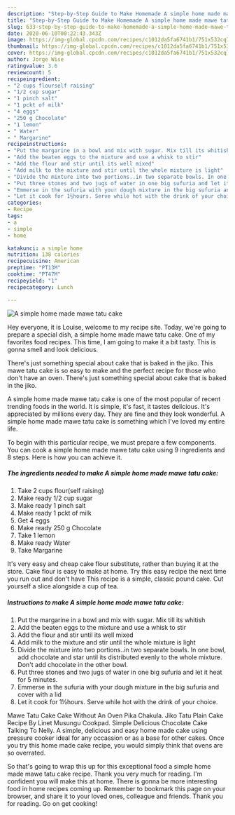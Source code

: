 ```yaml
---
description: "Step-by-Step Guide to Make Homemade A simple home made mawe tatu cake"
title: "Step-by-Step Guide to Make Homemade A simple home made mawe tatu cake"
slug: 633-step-by-step-guide-to-make-homemade-a-simple-home-made-mawe-tatu-cake
date: 2020-06-10T00:22:43.343Z
image: https://img-global.cpcdn.com/recipes/c1012da5fa6741b1/751x532cq70/a-simple-home-made-mawe-tatu-cake-recipe-main-photo.jpg
thumbnail: https://img-global.cpcdn.com/recipes/c1012da5fa6741b1/751x532cq70/a-simple-home-made-mawe-tatu-cake-recipe-main-photo.jpg
cover: https://img-global.cpcdn.com/recipes/c1012da5fa6741b1/751x532cq70/a-simple-home-made-mawe-tatu-cake-recipe-main-photo.jpg
author: Jorge Wise
ratingvalue: 3.6
reviewcount: 5
recipeingredient:
- "2 cups flourself raising"
- "1/2 cup sugar"
- "1 pinch salt"
- "1 pckt of milk"
- "4 eggs"
- "250 g Chocolate"
- "1 lemon"
- " Water"
- " Margarine"
recipeinstructions:
- "Put the margarine in a bowl and mix with sugar. Mix till its whitish"
- "Add the beaten eggs to the mixture and use a whisk to stir"
- "Add the flour and stir until its well mixed"
- "Add milk to the mixture and stir until the whole mixture is light"
- "Divide the mixture into two portions..in two separate bowls. In one bowl, add chocolate and star until its distributed evenly to the whole mixture. Don&#39;t add chocolate in the other bowl."
- "Put three stones and two jugs of water in one big sufuria and let it heat for 5 minutes."
- "Emmerse in the sufuria with your dough mixture in the big sufuria and cover with a lid"
- "Let it cook for 1½hours. Serve while hot with the drink of your choice."
categories:
- Recipe
tags:
- a
- simple
- home

katakunci: a simple home 
nutrition: 138 calories
recipecuisine: American
preptime: "PT13M"
cooktime: "PT47M"
recipeyield: "1"
recipecategory: Lunch

---
```



![A simple home made mawe tatu cake](https://img-global.cpcdn.com/recipes/c1012da5fa6741b1/751x532cq70/a-simple-home-made-mawe-tatu-cake-recipe-main-photo.jpg)

Hey everyone, it is Louise, welcome to my recipe site. Today, we're going to prepare a special dish, a simple home made mawe tatu cake. One of my favorites food recipes. This time, I am going to make it a bit tasty. This is gonna smell and look delicious.

There&#39;s just something special about cake that is baked in the jiko. This mawe tatu cake is so easy to make and the perfect recipe for those who don&#39;t have an oven. There&#39;s just something special about cake that is baked in the jiko.

A simple home made mawe tatu cake is one of the most popular of recent trending foods in the world. It is simple, it's fast, it tastes delicious. It's appreciated by millions every day. They are fine and they look wonderful. A simple home made mawe tatu cake is something which I've loved my entire life.


To begin with this particular recipe, we must prepare a few components. You can cook a simple home made mawe tatu cake using 9 ingredients and 8 steps. Here is how you can achieve it.

<!--inarticleads1-->

##### The ingredients needed to make A simple home made mawe tatu cake:

1. Take 2 cups flour(self raising)
1. Make ready 1/2 cup sugar
1. Make ready 1 pinch salt
1. Make ready 1 pckt of milk
1. Get 4 eggs
1. Make ready 250 g Chocolate
1. Take 1 lemon
1. Make ready  Water
1. Take  Margarine


It&#39;s very easy and cheap cake flour substitute, rather than buying it at the store. Cake flour is easy to make at home. Try this easy recipe the next time you run out and don&#39;t have This recipe is a simple, classic pound cake. Cut yourself a slice alongside a cup of tea. 

<!--inarticleads2-->

##### Instructions to make A simple home made mawe tatu cake:

1. Put the margarine in a bowl and mix with sugar. Mix till its whitish
1. Add the beaten eggs to the mixture and use a whisk to stir
1. Add the flour and stir until its well mixed
1. Add milk to the mixture and stir until the whole mixture is light
1. Divide the mixture into two portions..in two separate bowls. In one bowl, add chocolate and star until its distributed evenly to the whole mixture. Don&#39;t add chocolate in the other bowl.
1. Put three stones and two jugs of water in one big sufuria and let it heat for 5 minutes.
1. Emmerse in the sufuria with your dough mixture in the big sufuria and cover with a lid
1. Let it cook for 1½hours. Serve while hot with the drink of your choice.


Mawe Tatu Cake Cake Without An Oven Pika Chakula. Jiko Tatu Plain Cake Recipe By Linet Musungu Cookpad. Simple Delicious Chocolate Cake Talking To Nelly. A simple, delicious and easy home made cake using pressure cooker ideal for any occassion or as a base for other cakes. Once you try this home made cake recipe, you would simply think that ovens are so overrated. 

So that's going to wrap this up for this exceptional food a simple home made mawe tatu cake recipe. Thank you very much for reading. I'm confident you will make this at home. There is gonna be more interesting food in home recipes coming up. Remember to bookmark this page on your browser, and share it to your loved ones, colleague and friends. Thank you for reading. Go on get cooking!

